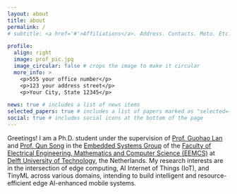 ```yaml
---
layout: about
title: about
permalink: /
# subtitle: <a href='#'>Affiliations</a>. Address. Contacts. Moto. Etc.

profile:
  align: right
  image: prof_pic.jpg
  image_circular: false # crops the image to make it circular
  more_info: >
    <p>555 your office number</p>
    <p>123 your address street</p>
    <p>Your City, State 12345</p>

news: true # includes a list of news items
selected_papers: true # includes a list of papers marked as "selected={true}"
social: true # includes social icons at the bottom of the page
---
```

Greetings! I am a Ph.D. student under the supervision of [Prof. Guohao Lan](https://guohao.netlify.app/) and [Prof. Qun Song](https://song-qun.github.io/) in the [Embedded Systems Group](https://www.tudelft.nl/ewi/over-de-faculteit/afdelingen/software-technology/embedded-systems) of the [Faculty of Electrical Engineering, Mathematics and Computer Science (EEMCS)](https://www.tudelft.nl/en/eemcs/the-faculty/departments/software-technology) at [Delft University of Technology](https://www.tudelft.nl/en/), the Netherlands. My research interests are in the intersection of edge computing, AI Internet of Things (IoT), and TinyML across various domains, intending to build intelligent and resource-efficient edge AI-enhanced mobile systems.

<!--Write your biography here. Tell the world about yourself. Link to your favorite [subreddit](http://reddit.com). You can put a picture in, too. The code is already in, just name your picture `prof_pic.jpg` and put it in the `img/` folder.

Put your address / P.O. box / other info right below your picture. You can also disable any of these elements by editing `profile` property of the YAML header of your `_pages/about.md`. Edit `_bibliography/papers.bib` and Jekyll will render your [publications page](/al-folio/publications/) automatically.

Link to your social media connections, too. This theme is set up to use [Font Awesome icons](https://fontawesome.com/) and [Academicons](https://jpswalsh.github.io/academicons/), like the ones below. Add your Facebook, Twitter, LinkedIn, Google Scholar, or just disable all of them.-->
